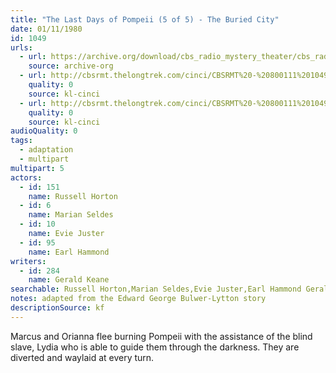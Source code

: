 ```yaml
---
title: "The Last Days of Pompeii (5 of 5) - The Buried City"
date: 01/11/1980
id: 1049
urls: 
  - url: https://archive.org/download/cbs_radio_mystery_theater/cbs_radio_mystery_theater-1001-1050.zip/cbs_radio_mystery_theater-1001-1050%2Fcbsrmt_1049_the_last_days_of_pompeii_the_burned_city.mp3
    source: archive-org
  - url: http://cbsrmt.thelongtrek.com/cinci/CBSRMT%20-%20800111%201049%20The%20Last%20Days%20of%20Pompeii,%20Part%20Five-The%20Last%20Day%20(rr%20800725)_cinci.mp3
    quality: 0
    source: kl-cinci
  - url: http://cbsrmt.thelongtrek.com/cinci/CBSRMT%20-%20800111%201049%20The%20Last%20Days%20of%20Pompeii,%20Part%20Five-The%20Last%20Day%20(rr%20800725)_cinci.mp3
    quality: 0
    source: kl-cinci
audioQuality: 0
tags: 
  - adaptation
  - multipart
multipart: 5
actors:  
  - id: 151
    name: Russell Horton  
  - id: 6
    name: Marian Seldes  
  - id: 10
    name: Evie Juster  
  - id: 95
    name: Earl Hammond
writers:  
  - id: 284
    name: Gerald Keane
searchable: Russell Horton,Marian Seldes,Evie Juster,Earl Hammond Gerald Keane
notes: adapted from the Edward George Bulwer-Lytton story
descriptionSource: kf
---
```

Marcus and Orianna flee burning Pompeii with the assistance of the blind slave, Lydia who is able to guide them through the darkness. They are diverted and waylaid at every turn.